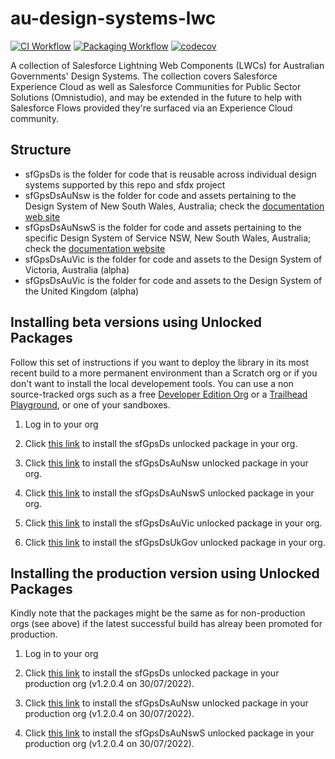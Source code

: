 # au-design-systems-lwc

[![CI Workflow](https://github.com/eschweitzer78/au-design-systems-lwc/workflows/CI/badge.svg)](https://github.com/eschwetzer78/au-design-systems-lwc/actions?query=workflow%3ACI) [![Packaging Workflow](https://github.com/eschweitzer78/au-design-systems-lwc/workflows/Packaging/badge.svg)](https://github.com/eschweitzer78/au-design-systems-lwc/actions?query=workflow%3A%22Packaging%22) [![codecov](https://codecov.io/gh/eschweitzer78/au-design-systems-lwc/branch/main/graph/badge.svg)](https://codecov.io/gh/eschweitzer78/au-design-systems-lwc)

A collection of Salesforce Lightning Web Components (LWCs) for Australian Governments' Design Systems. The collection
covers Salesforce Experience Cloud as well as Salesforce Communities for Public Sector Solutions (Omnistudio), and may be extended in the future to help with Salesforce Flows provided they're surfaced via an Experience Cloud community.

## Structure

- sfGpsDs is the folder for code that is reusable across individual design systems supported by this repo and sfdx project
- sfGpsDsAuNsw is the folder for code and assets pertaining to the Design System of New South Wales, Australia; check the [documentation web site](https://nsw.dsforce.dev)
- sfGpsDsAuNswS is the folder for code and assets pertaining to the specific Design System of Service NSW, New South Wales, Australia; check the [documentation website](https://nsws.dsforce.dev)
- sfGpsDsAuVic is the folder for code and assets to the Design System of Victoria, Australia (alpha)
- sfGpsDsAuVic is the folder for code and assets to the Design System of the United Kingdom (alpha)

## Installing beta versions using Unlocked Packages

Follow this set of instructions if you want to deploy the library in its most recent build to a more permanent environment than a Scratch org or if you don't want to install the local developement tools. You can use a non source-tracked orgs such as a free [Developer Edition Org](https://developer.salesforce.com/signup) or a [Trailhead Playground](https://trailhead.salesforce.com/), or one of your sandboxes.

1. Log in to your org

1. Click <a href="https://login.salesforce.com/packaging/installPackage.apexp?p0=04t5j000000MNB3AAO" title="sfGpsDs">this link</a> to install the sfGpsDs unlocked package in your org.

1. Click <a href="https://login.salesforce.com/packaging/installPackage.apexp?p0=04t5j000000MNB8AAO" title="sfGpsDsAuNsw">this link</a> to install the sfGpsDsAuNsw unlocked package in your org.

1. Click <a href="https://login.salesforce.com/packaging/installPackage.apexp?p0=04t5j000000MNBDAA4" title="sfGpsDsAuNswS">this link</a> to install the sfGpsDsAuNswS unlocked package in your org.

1. Click <a href="https://login.salesforce.com/packaging/installPackage.apexp?p0=04t5j000000MN8dAAG" title="sfGpsDsAuVic">this link</a> to install the sfGpsDsAuVic unlocked package in your org.

1. Click <a href="https://login.salesforce.com/packaging/installPackage.apexp?p0=000000000000000000" title="sfGpsDsUkGov">this link</a> to install the sfGpsDsUkGov unlocked package in your org.

## Installing the production version using Unlocked Packages

Kindly note that the packages might be the same as for non-production orgs (see above) if the latest successful build has alreay been promoted for production.

1. Log in to your org

1. Click <a href="https://login.salesforce.com/packaging/installPackage.apexp?p0=04t5j000000kuUQAAY">this link</a> to install the sfGpsDs unlocked package in your production org (v1.2.0.4 on 30/07/2022).

1. Click <a href="https://login.salesforce.com/packaging/installPackage.apexp?p0=04t5j000000kuUVAAY">this link</a> to install the sfGpsDsAuNsw unlocked package in your production org (v1.2.0.4 on 30/07/2022).

1. Click <a href="https://login.salesforce.com/packaging/installPackage.apexp?p0=04t5j000000kuUaAAI">this link</a> to install the sfGpsDsAuNswS unlocked package in your production org (v1.2.0.4 on 30/07/2022).

